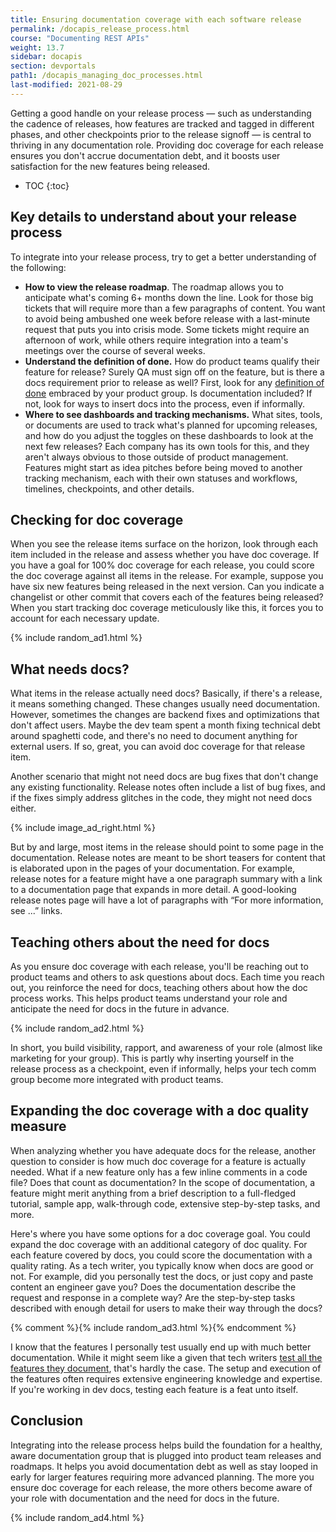 ```yaml
---
title: Ensuring documentation coverage with each software release
permalink: /docapis_release_process.html
course: "Documenting REST APIs"
weight: 13.7
sidebar: docapis
section: devportals
path1: /docapis_managing_doc_processes.html
last-modified: 2021-08-29
---
```


Getting a good handle on your release process &mdash; such as understanding the cadence of releases, how features are tracked and tagged in different phases, and other checkpoints prior to the release signoff &mdash; is central to thriving in any documentation role. Providing doc coverage for each release ensures you don't accrue documentation debt, and it boosts user satisfaction for the new features being released.

* TOC
{:toc}

## Key details to understand about your release process

To integrate into your release process, try to get a better understanding of the following:

* **How to view the release roadmap**. The roadmap allows you to anticipate what's coming 6+ months down the line. Look for those big tickets that will require more than a few paragraphs of content. You want to avoid being ambushed one week before release with a last-minute request that puts you into crisis mode. Some tickets might require an afternoon of work, while others require integration into a team's meetings over the course of several weeks.
* **Understand the definition of done.** How do product teams qualify their feature for release? Surely QA must sign off on the feature, but is there a docs requirement prior to release as well? First, look for any [definition of done](https://www.productplan.com/learn/agile-definition-of-done/) embraced by your product group. Is documentation included? If not, look for ways to insert docs into the process, even if informally.
* **Where to see dashboards and tracking mechanisms.** What sites, tools, or documents are used to track what's planned for upcoming releases, and how do you adjust the toggles on these dashboards to look at the next few releases? Each company has its own tools for this, and they aren't always obvious to those outside of product management. Features might start as idea pitches before being moved to another tracking mechanism, each with their own statuses and workflows, timelines, checkpoints, and other details.

## Checking for doc coverage

When you see the release items surface on the horizon, look through each item included in the release and assess whether you have doc coverage. If you have a goal for 100% doc coverage for each release, you could score the doc coverage against all items in the release. For example, suppose you have six new features being released in the next version. Can you indicate a changelist or other commit that covers each of the features being released? When you start tracking doc coverage meticulously like this, it forces you to account for each necessary update.

{% include random_ad1.html %}

## What needs docs?

What items in the release actually need docs? Basically, if there's a release, it means something changed. These changes usually need documentation. However, sometimes the changes are backend fixes and optimizations that don't affect users. Maybe the dev team spent a month fixing technical debt around spaghetti code, and there's no need to document anything for external users. If so, great, you can avoid doc coverage for that release item.

Another scenario that might not need docs are bug fixes that don't change any existing functionality. Release notes often include a list of bug fixes, and if the fixes simply address glitches in the code, they might not need docs either.

{% include image_ad_right.html %}

But by and large, most items in the release should point to some page in the documentation. Release notes are meant to be short teasers for content that is elaborated upon in the pages of your documentation. For example, release notes for a feature might have a one paragraph summary with a link to a documentation page that expands in more detail. A good-looking release notes page will have a lot of paragraphs with “For more information, see ...” links.

## Teaching others about the need for docs

As you ensure doc coverage with each release, you'll be reaching out to product teams and others to ask questions about docs. Each time you reach out, you reinforce the need for docs, teaching others about how the doc process works. This helps product teams understand your role and anticipate the need for docs in the future in advance.

{% include random_ad2.html %}

In short, you build visibility, rapport, and awareness of your role (almost like marketing for your group). This is partly why inserting yourself in the release process as a checkpoint, even if informally, helps your tech comm group become more integrated with product teams.

## Expanding the doc coverage with a doc quality measure

When analyzing whether you have adequate docs for the release, another question to consider is how much doc coverage for a feature is actually needed. What if a new feature only has a few inline comments in a code file? Does that count as documentation? In the scope of documentation, a feature might merit anything from a brief description to a full-fledged tutorial, sample app, walk-through code, extensive step-by-step tasks, and more.

Here's where you have some options for a doc coverage goal. You could expand the doc coverage with an additional category of doc quality. For each feature covered by docs, you could score the documentation with a quality rating. As a tech writer, you typically know when docs are good or not. For example, did you personally test the docs, or just copy and paste content an engineer gave you? Does the documentation describe the request and response in a complete way? Are the step-by-step tasks described with enough detail for users to make their way through the docs?

{% comment %}{% include random_ad3.html %}{% endcomment %}

I know that the features I personally test usually end up with much better documentation. While it might seem like a given that tech writers [test all the features they document](testingdocs.html), that's hardly the case. The setup and execution of the features often requires extensive engineering knowledge and expertise. If you're working in dev docs, testing each feature is a feat unto itself.

## Conclusion

Integrating into the release process helps build the foundation for a healthy, aware documentation group that is plugged into product team releases and roadmaps. It helps you avoid documentation debt as well as stay looped in early for larger features requiring more advanced planning. The more you ensure doc coverage for each release, the more others become aware of your role with documentation and the need for docs in the future.

{% include random_ad4.html %}
